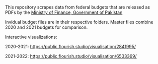 This repository scrapes data from federal budgets that are released as PDFs by the [Ministry of Finance, Government of Pakistan](https://www.finance.gov.pk/)

Invidual budget files are in their respective folders. Master files combine 2020 and 2021 budgets for comparison.


Interactive visualizations:

2020-2021: https://public.flourish.studio/visualisation/2841995/

2021-2022: https://public.flourish.studio/visualisation/6533369/

